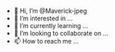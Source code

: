 - 👋 Hi, I’m @Maverick-jpeg
- 👀 I’m interested in ...
- 🌱 I’m currently learning ...
- 💞️ I’m looking to collaborate on ...
- 📫 How to reach me ...

<!---
Maverick-jpeg/Maverick-jpeg is a ✨ special ✨ repository because its `README.md` (this file) appears on your GitHub profile.
You can click the Preview link to take a look at your changes.
--->
